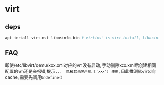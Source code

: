 # virt

## deps
```bash
apt install virtinst libosinfo-bin # virtinst is virt-install, libosinfo-bin is osinfo-query
```

## FAQ
即使/etc/libvirt/qemu/xxx.xml对应的vm没有启动, 手动删除xxx.xml后创建相同配置的vm还是会报错,提示`...  已被其他客户机 ['xxx'] 使用`, 因此推测libvirtd有cache, 需要先调用`Undefine()`